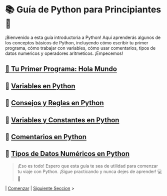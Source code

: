 # 📚 Guía de Python para Principiantes 🚀

¡Bienvenido a esta guía introductoria a Python! Aquí aprenderás algunos de los conceptos básicos de Python, incluyendo cómo escribir tu primer programa, cómo trabajar con variables, cómo usar comentarios, tipos de datos numericos y operadores aritmeticos. ¡Empecemos!

## [🎉 Tu Primer Programa: Hola Mundo](https://github.com/YonRasgg/Curso-de-Python-Desde-Cero/blob/main/1.%20Introduccion/1.HolaMundo.md)

## 🎈 [Variables en Python](https://github.com/YonRasgg/Curso-de-Python-Desde-Cero/blob/main/1.%20Introduccion/2.Variables.md)

## 📖 [Consejos y Reglas en Python](https://github.com/YonRasgg/Curso-de-Python-Desde-Cero/blob/main/1.%20Introduccion/3.ConsejosReglas.md)

## 💾 [Variables y Constantes en Python](https://github.com/YonRasgg/Curso-de-Python-Desde-Cero/blob/main/1.%20Introduccion/4.VariablesConstantes.md)

## 💭 [Comentarios en Python](https://github.com/YonRasgg/Curso-de-Python-Desde-Cero/blob/main/1.%20Introduccion/5.Comentarios.md)

## 🧮 [Tipos de Datos Numéricos en Python](https://github.com/YonRasgg/Curso-de-Python-Desde-Cero/blob/main/1.%20Introduccion/6.numeros.md)

>¡Eso es todo! Espero que esta guía te sea de utilidad para comenzar tu viaje con Python. ¡Sigue practicando y nunca dejes de aprender! 💻🐍

| [Comenzar](https://github.com/YonRasgg/Curso-de-Python-Desde-Cero/blob/main/1.%20Introduccion/1.HolaMundo.md) | [Siguiente Seccion](https://github.com/YonRasgg/Curso-de-Python-Desde-Cero/blob/main/2.%20Operadores%20Aritmeticos/Introduccion.md) >
